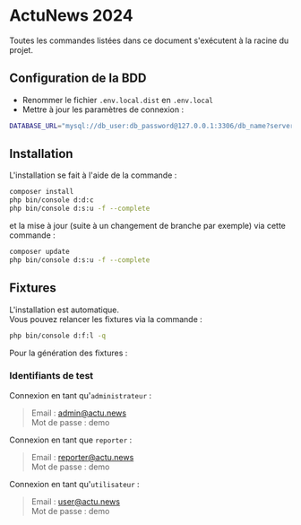 # ActuNews 2024

Toutes les commandes listées dans ce document s'exécutent à la racine du projet.

## Configuration de la BDD

- Renommer le fichier `.env.local.dist` en `.env.local`
- Mettre à jour les paramètres de connexion :

```bash
DATABASE_URL="mysql://db_user:db_password@127.0.0.1:3306/db_name?serverVersion=5.7"
```

## Installation

L'installation se fait à l'aide de la commande :

```bash
composer install
php bin/console d:d:c
php bin/console d:s:u -f --complete
```

et la mise à jour (suite à un changement de branche par exemple) via cette commande :

```bash
composer update
php bin/console d:s:u -f --complete
```

## Fixtures

L'installation est automatique. \
Vous pouvez relancer les fixtures via la commande :

```bash
php bin/console d:f:l -q
```

Pour la génération des fixtures :

### Identifiants de test

Connexion en tant qu'`administrateur` :

> Email : admin@actu.news \
> Mot de passe : demo

Connexion en tant que `reporter` :

> Email : reporter@actu.news \
> Mot de passe : demo

Connexion en tant qu'`utilisateur` :

> Email : user@actu.news \
> Mot de passe : demo
